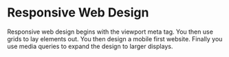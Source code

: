 # Responsive Web Design
Responsive web design begins with the viewport meta tag.
You then use grids to lay elements out.
You then design a mobile first website.
Finally you use media queries to expand the design to larger displays.